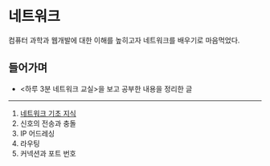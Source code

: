 # 네트워크

컴퓨터 과학과 웹개발에 대한 이해를 높히고자 네트워크를 배우기로 마음먹었다.

## 들어가며

- <하루 3분 네트워크 교실>을 보고 공부한 내용을 정리한 글


----

1. [네트워크 기초 지식]([네트워크]1-네트워크_기초지식.md)
2. 신호의 전송과 충돌
3. IP 어드레싱
4. 라우팅
5. 커넥션과 포트 번호


